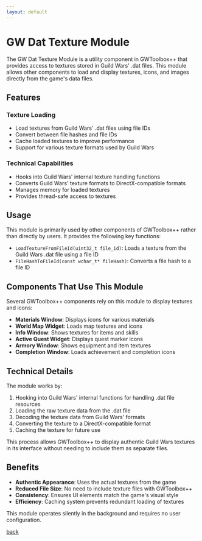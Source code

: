 ```yaml
---
layout: default
---
```


# GW Dat Texture Module

The GW Dat Texture Module is a utility component in GWToolbox++ that provides access to textures stored in Guild Wars' .dat files. This module allows other components to load and display textures, icons, and images directly from the game's data files.

## Features

### Texture Loading
- Load textures from Guild Wars' .dat files using file IDs
- Convert between file hashes and file IDs
- Cache loaded textures to improve performance
- Support for various texture formats used by Guild Wars

### Technical Capabilities
- Hooks into Guild Wars' internal texture handling functions
- Converts Guild Wars' texture formats to DirectX-compatible formats
- Manages memory for loaded textures
- Provides thread-safe access to textures

## Usage

This module is primarily used by other components of GWToolbox++ rather than directly by users. It provides the following key functions:

- `LoadTextureFromFileId(uint32_t file_id)`: Loads a texture from the Guild Wars .dat file using a file ID
- `FileHashToFileId(const wchar_t* fileHash)`: Converts a file hash to a file ID

## Components That Use This Module

Several GWToolbox++ components rely on this module to display textures and icons:

- **Materials Window**: Displays icons for various materials
- **World Map Widget**: Loads map textures and icons
- **Info Window**: Shows textures for items and skills
- **Active Quest Widget**: Displays quest marker icons
- **Armory Window**: Shows equipment and item textures
- **Completion Window**: Loads achievement and completion icons

## Technical Details

The module works by:

1. Hooking into Guild Wars' internal functions for handling .dat file resources
2. Loading the raw texture data from the .dat file
3. Decoding the texture data from Guild Wars' formats
4. Converting the texture to a DirectX-compatible format
5. Caching the texture for future use

This process allows GWToolbox++ to display authentic Guild Wars textures in its interface without needing to include them as separate files.

## Benefits

- **Authentic Appearance**: Uses the actual textures from the game
- **Reduced File Size**: No need to include texture files with GWToolbox++
- **Consistency**: Ensures UI elements match the game's visual style
- **Efficiency**: Caching system prevents redundant loading of textures

This module operates silently in the background and requires no user configuration.

[back](./)
